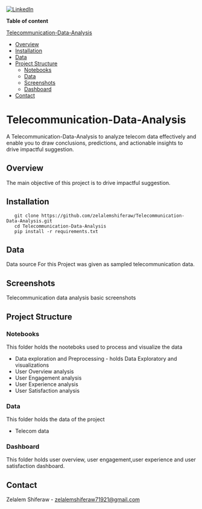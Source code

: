 [![LinkedIn][linkedin-shield]][linkedin-url]

**Table of content**

 [Telecommunication-Data-Analysis](#Telecommunication-Data-Analysis)
  - [Overview](#overview)
  - [Installation](#installation)
  - [Data](#data)
  - [Project Structure](#project-Structure)
    - [Notebooks](#notebooks)
    - [Data](#data)
    - [Screenshots](#screenshots)
    - [Dashboard](#dashboard)
  - [Contact](#contact)


# Telecommunication-Data-Analysis
A Telecommunication-Data-Analysis to analyze  telecom data effectively and enable you to draw conclusions, predictions, and actionable insights to drive impactful suggestion.

## Overview

<p>
 The main objective of this project is to drive impactful suggestion.
</p>

## Installation

       git clone https://github.com/zelalemshiferaw/Telecommunication-Data-Analysis.git
       cd Telecommunication-Data-Analysis 
       pip install -r requirements.txt
        
## Data
<p>
Data source For this Project was given as sampled telecommunication data.
</p>


## Screenshots
<p>
 Telecommunication data analysis basic screenshots
 </p>

## Project Structure

### Notebooks 
This folder holds the nooteboks used to process and visualize the data 
- Data exploration and Preprocessing - holds Data Exploratory and visualizations
- User Overview analysis
- User Engagement analysis
- User Experience analysis
- User Satisfaction analysis
### Data
This folder holds the data of the project
  - Telecom data

### Dashboard 
This folder holds user overview, user engagement,user experience and user satisfaction dashboard.



## Contact
Zelalem Shiferaw - zelalemshiferaw71921@gmail.com






























[linkedin-shield]: https://img.shields.io/badge/-LinkedIn-black.svg?style=for-the-badge&logo=linkedin&colorB=555
[linkedin-url]: https://www.linkedin.com/in/zelalem-shiferaw-48a070187
